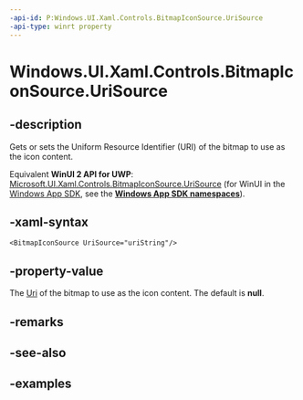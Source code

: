 ```yaml
---
-api-id: P:Windows.UI.Xaml.Controls.BitmapIconSource.UriSource
-api-type: winrt property
---
```


<!-- Property syntax.
public Uri UriSource { get;  set; }
-->

# Windows.UI.Xaml.Controls.BitmapIconSource.UriSource

## -description

Gets or sets the Uniform Resource Identifier (URI) of the bitmap to use as the icon content.

Equivalent **WinUI 2 API for UWP**: [Microsoft.UI.Xaml.Controls.BitmapIconSource.UriSource](/windows/winui/api/microsoft.ui.xaml.controls.bitmapiconsource.urisource) (for WinUI in the [Windows App SDK](/windows/apps/windows-app-sdk/), see the **[Windows App SDK namespaces](/windows/windows-app-sdk/api/winrt/)**).

## -xaml-syntax

```xaml
<BitmapIconSource UriSource="uriString"/>
```

## -property-value

The [Uri](../windows.foundation/uri.md) of the bitmap to use as the icon content. The default is **null**.

## -remarks

## -see-also

## -examples


